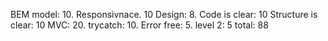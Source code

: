 BEM model: 10.
Responsivnace.  10
Design: 8.
Code is clear: 10
Structure is clear: 10
MVC: 20.
trycatch: 10.
Error free: 5.
level 2: 5
total: 88
```